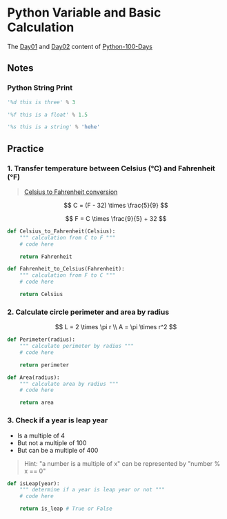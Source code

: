 # Python Variable and Basic Calculation

The [Day01](https://github.com/jackfrued/Python-100-Days/blob/master/Day01-15/01.%E5%88%9D%E8%AF%86Python.md) and [Day02](https://github.com/jackfrued/Python-100-Days/blob/master/Day01-15/02.%E8%AF%AD%E8%A8%80%E5%85%83%E7%B4%A0.md) content of [Python-100-Days](https://github.com/jackfrued/Python-100-Days#day0115---python%E8%AF%AD%E8%A8%80%E5%9F%BA%E7%A1%80)

## Notes

### Python String Print

```py
'%d this is three' % 3

'%f this is a float' % 1.5

'%s this is a string' % 'hehe'
```

## Practice

### 1. Transfer temperature between Celsius (°C) and Fahrenheit (°F)

> [Celsius to Fahrenheit conversion](https://www.rapidtables.com/convert/temperature/celsius-to-fahrenheit.html)

$$
C = (F - 32) \times \frac{5}{9}
$$

$$
F = C \times \frac{9}{5} + 32
$$

```py
def Celsius_to_Fahrenheit(Celsius):
    """ calculation from C to F """
    # code here

    return Fahrenheit

def Fahrenheit_to_Celsius(Fahrenheit):
    """ calculation from F to C """
    # code here

    return Celsius
```

### 2. Calculate circle perimeter and area by radius

$$
L = 2 \times \pi r \\
A = \pi \times r^2
$$

```py
def Perimeter(radius):
    """ calculate perimeter by radius """
    # code here

    return perimeter

def Area(radius):
    """ calculate area by radius """
    # code here

    return area
```

### 3. Check if a year is leap year

* Is a multiple of 4
* But not a multiple of 100
* But can be a multiple of 400

> Hint: "a number is a multiple of x" can be represented by "number % x == 0"

```py
def isLeap(year):
    """ determine if a year is leap year or not """
    # code here

    return is_leap # True or False
```
